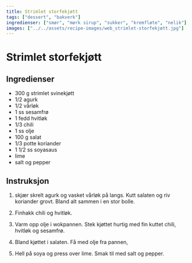 ```yaml
---
title: Strimlet storfekjøtt
tags: ["dessert", "bakverk"]
ingredienser: ["smør", "mørk sirup", "sukker", "kremfløte", "nelik"]
images: ["../../assets/recipe-images/web_strimlet-storfekjøtt.jpg"]
---
```


# Strimlet storfekjøtt

## Ingredienser

- 300 g strimlet svinekjøtt
- 1/2 agurk
- 1/2 vårløk
- 1 ss sesamfrø
- 1 fedd hvitløk
- 1/3 chili
- 1 ss olje
- 100 g salat
- 1/3 potte koriander
- 1 1/2 ss soyasaus
- lime
- salt og pepper

## Instruksjon

1. skjær skrelt agurk og vasket vårløk på langs. Kutt salaten og riv koriander grovt. Bland alt sammen i en stor bolle.

2. Finhakk chili og hvitløk.

3. Varm opp olje i wokpannen. Stek kjøttet hurtig med fin kuttet chili, hvitløk og sesamfrø.

4. Bland kjøttet i salaten. Få med olje fra pannen,

5. Hell på soya og press over lime. Smak til med salt og pepper.

